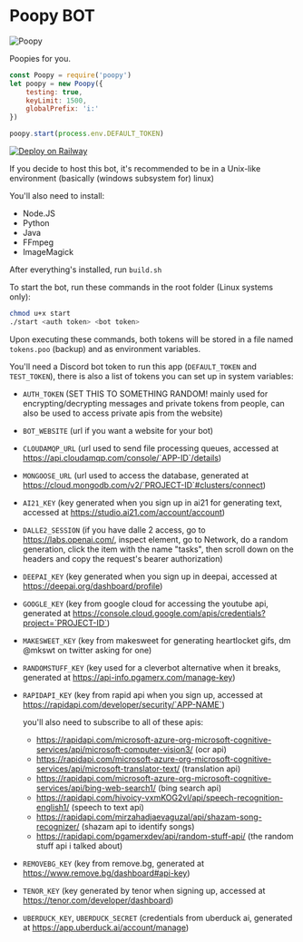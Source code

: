 # Poopy BOT
![Poopy](https://cdn.discordapp.com/attachments/760223418968047629/950177194158719066/0ab4fb95d50f0c0bf1751b6c7103f4ac.png)

Poopies for you.

```javascript
const Poopy = require('poopy')
let poopy = new Poopy({
    testing: true,
    keyLimit: 1500,
    globalPrefix: 'i:'
})

poopy.start(process.env.DEFAULT_TOKEN)
```

[![Deploy on Railway](https://railway.app/button.svg)](https://railway.app/new/template/KRX2Oi?referralCode=Vb0OxC)

If you decide to host this bot, it's recommended to be in a Unix-like environment (basically (windows subsystem for) linux)

You'll also need to install:
  - Node.JS
  - Python
  - Java
  - FFmpeg
  - ImageMagick

After everything's installed, run `build.sh`

To start the bot, run these commands in the root folder (Linux systems only):
```bash
chmod u+x start
./start <auth token> <bot token>
```
Upon executing these commands, both tokens will be stored in a file named `tokens.poo` (backup) and as environment variables.

You'll need a Discord bot token to run this app (`DEFAULT_TOKEN` and `TEST_TOKEN`), there is also a list of tokens you can set up in system variables:
  - `AUTH_TOKEN` (SET THIS TO SOMETHING RANDOM! mainly used for encrypting/decrypting messages and private tokens from people, can also be used to access private apis from the website)
  - `BOT_WEBSITE` (url if you want a website for your bot)
  - `CLOUDAMQP_URL` (url used to send file processing queues, accessed at https://api.cloudamqp.com/console/`APP-ID`/details)
  - `MONGOOSE_URL` (url used to access the database, generated at https://cloud.mongodb.com/v2/`PROJECT-ID`#clusters/connect)
  - `AI21_KEY` (key generated when you sign up in ai21 for generating text, accessed at https://studio.ai21.com/account/account)
  - `DALLE2_SESSION` (if you have dalle 2 access, go to https://labs.openai.com/, inspect element, go to Network, do a random generation, click the item with the name "tasks", then scroll down on the headers and copy the request's bearer authorization)
  - `DEEPAI_KEY` (key generated when you sign up in deepai, accessed at https://deepai.org/dashboard/profile)
  - `GOOGLE_KEY` (key from google cloud for accessing the youtube api, generated at https://console.cloud.google.com/apis/credentials?project=`PROJECT-ID`)
  - `MAKESWEET_KEY` (key from makesweet for generating heartlocket gifs, dm @mkswt on twitter asking for one)
  - `RANDOMSTUFF_KEY` (key used for a cleverbot alternative when it breaks, generated at https://api-info.pgamerx.com/manage-key)
  - `RAPIDAPI_KEY` (key from rapid api when you sign up, accessed at https://rapidapi.com/developer/security/`APP-NAME`)

    you'll also need to subscribe to all of these apis:
    - https://rapidapi.com/microsoft-azure-org-microsoft-cognitive-services/api/microsoft-computer-vision3/ (ocr api)
    - https://rapidapi.com/microsoft-azure-org-microsoft-cognitive-services/api/microsoft-translator-text/ (translation api)
    - https://rapidapi.com/microsoft-azure-org-microsoft-cognitive-services/api/bing-web-search1/ (bing search api)
    - https://rapidapi.com/hivoicy-vxmKOG2vl/api/speech-recognition-english1/ (speech to text api)
    - https://rapidapi.com/mirzahadjaevaguzal/api/shazam-song-recognizer/ (shazam api to identify songs)
    - https://rapidapi.com/pgamerxdev/api/random-stuff-api/ (the random stuff api i talked about)
  - `REMOVEBG_KEY` (key from remove.bg, generated at https://www.remove.bg/dashboard#api-key)
  - `TENOR_KEY` (key generated by tenor when signing up, accessed at https://tenor.com/developer/dashboard)
  - `UBERDUCK_KEY`, `UBERDUCK_SECRET` (credentials from uberduck ai, generated at https://app.uberduck.ai/account/manage)

